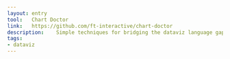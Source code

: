 ```yaml
---
layout: entry
tool:	Chart Doctor
link:	https://github.com/ft-interactive/chart-doctor
description:	Simple techniques for bridging the dataviz language gap
tags:
- dataviz	
---
```

